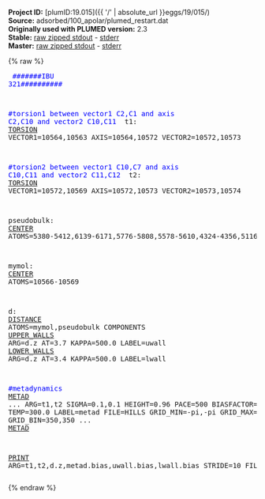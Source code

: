 **Project ID:** [plumID:19.015]({{ '/' | absolute_url }}eggs/19/015/)  
**Source:** adsorbed/100_apolar/plumed_restart.dat  
**Originally used with PLUMED version:** 2.3  
**Stable:** [raw zipped stdout](plumed_restart.dat.plumed.stdout.txt.zip) - [stderr](plumed_restart.dat.plumed.stderr)  
**Master:** [raw zipped stdout](plumed_restart.dat.plumed_master.stdout.txt.zip) - [stderr](plumed_restart.dat.plumed_master.stderr)  

{% raw %}<pre>
<span style="color:blue">#######IBU 321##########</span>

<span style="color:blue">#torsion1 between vector1 C2,C1 and axis C2,C10 and vector2 C10,C11 </span>
t1: <a href="https://plumed.github.io/doc-master/user-doc/html/_t_o_r_s_i_o_n.html">TORSION</a> VECTOR1=10564,10563 AXIS=10564,10572 VECTOR2=10572,10573

<span style="color:blue">#torsion2 between vector1 C10,C7 and axis C10,C11 and vector2 C11,C12 </span>
t2: <a href="https://plumed.github.io/doc-master/user-doc/html/_t_o_r_s_i_o_n.html">TORSION</a> VECTOR1=10572,10569 AXIS=10572,10573 VECTOR2=10573,10574

pseudobulk: <a href="https://plumed.github.io/doc-master/user-doc/html/_c_e_n_t_e_r.html">CENTER</a> ATOMS=5380-5412,6139-6171,5776-5808,5578-5610,4324-4356,5116-5148,4852-4884,4588-4620,5314-5346,6106-6138,5710-5742,5512-5544,4258-4290,5050-5082,4786-4818,4522-4554,5875-5907,6073-6105,6007-6039,5941-5973,4456-4488,5248-5280,4984-5016,4720-4752,5446-5478,6172-6204,5842-5874,5644-5676,4390-4422,5182-5214,4918-4950,4654-4686,6238-6270,5743-5775,5545-5577,5347-5379,4555-4587,4291-4323,5083-5115,4819-4851,6205-6237,5677-5709,5479-5511,5281-5312,4489-4521,4225-4257,5017-5049,4753-4785,6304-6336,6040-6072,5974-6006,5908-5940,4687-4719,4423-4455,5215-5247,4951-4983,6271-6303,5809-5841,5611-5643,5413-5445,4621-4653,4357-4389,5149-5181,4885-4917

mymol: <a href="https://plumed.github.io/doc-master/user-doc/html/_c_e_n_t_e_r.html">CENTER</a> ATOMS=10566-10569

d: <a href="https://plumed.github.io/doc-master/user-doc/html/_d_i_s_t_a_n_c_e.html">DISTANCE</a> ATOMS=mymol,pseudobulk COMPONENTS
<a href="https://plumed.github.io/doc-master/user-doc/html/_u_p_p_e_r__w_a_l_l_s.html">UPPER_WALLS</a> ARG=d.z AT=3.7 KAPPA=500.0 LABEL=uwall
<a href="https://plumed.github.io/doc-master/user-doc/html/_l_o_w_e_r__w_a_l_l_s.html">LOWER_WALLS</a> ARG=d.z AT=3.4 KAPPA=500.0 LABEL=lwall

<span style="color:blue">#metadynamics</span>
<a href="https://plumed.github.io/doc-master/user-doc/html/_m_e_t_a_d.html">METAD</a> ...
ARG=t1,t2
SIGMA=0.1,0.1
HEIGHT=0.96
PACE=500
BIASFACTOR=10.0
TEMP=300.0
LABEL=metad
FILE=HILLS
GRID_MIN=-pi,-pi
GRID_MAX=pi,pi
GRID_BIN=350,350
... <a href="https://plumed.github.io/doc-master/user-doc/html/_m_e_t_a_d.html">METAD</a>

<a href="https://plumed.github.io/doc-master/user-doc/html/_p_r_i_n_t.html">PRINT</a> ARG=t1,t2,d.z,metad.bias,uwall.bias,lwall.bias STRIDE=10 FILE=COLVAR
</pre>{% endraw %}
